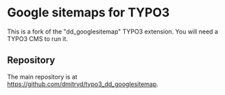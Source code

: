 Google sitemaps for TYPO3
======================

This is a fork of the "dd_googlesitemap" TYPO3 extension. You will need a TYPO3 CMS to run it.

Repository
----------

The main repository is at https://github.com/dmitryd/typo3_dd_googlesitemap.

